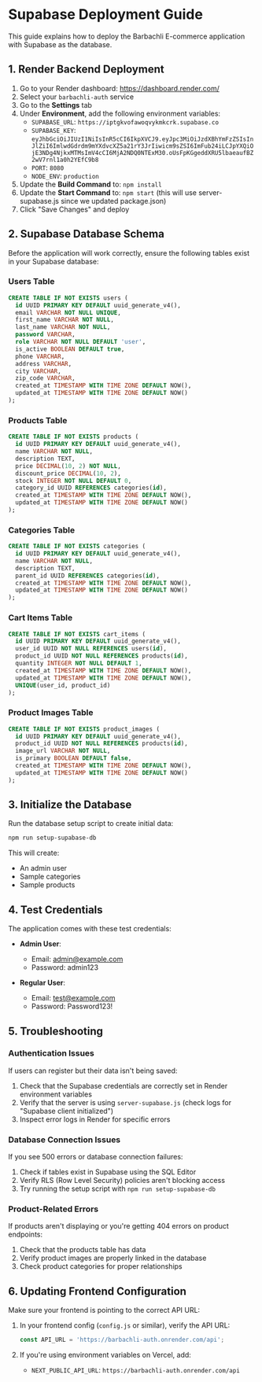 # Supabase Deployment Guide

This guide explains how to deploy the Barbachli E-commerce application with Supabase as the database.

## 1. Render Backend Deployment

1. Go to your Render dashboard: https://dashboard.render.com/
2. Select your `barbachli-auth` service
3. Go to the **Settings** tab
4. Under **Environment**, add the following environment variables:
   - `SUPABASE_URL`: `https://iptgkvofawoqvykmkcrk.supabase.co`
   - `SUPABASE_KEY`: `eyJhbGciOiJIUzI1NiIsInR5cCI6IkpXVCJ9.eyJpc3MiOiJzdXBhYmFzZSIsInJlZiI6ImlwdGdrdm9mYXdvcXZ5a21rY3JrIiwicm9sZSI6ImFub24iLCJpYXQiOjE3NDg4NjkxMTMsImV4cCI6MjA2NDQ0NTExM30.oUsFpKGgeddXRU5lbaeaufBZ2wV7rnl1a0h2YEfC9b8`
   - `PORT`: `8080`
   - `NODE_ENV`: `production`
5. Update the **Build Command** to: `npm install`
6. Update the **Start Command** to: `npm start` (this will use server-supabase.js since we updated package.json)
7. Click "Save Changes" and deploy

## 2. Supabase Database Schema

Before the application will work correctly, ensure the following tables exist in your Supabase database:

### Users Table
```sql
CREATE TABLE IF NOT EXISTS users (
  id UUID PRIMARY KEY DEFAULT uuid_generate_v4(),
  email VARCHAR NOT NULL UNIQUE,
  first_name VARCHAR NOT NULL,
  last_name VARCHAR NOT NULL,
  password VARCHAR,
  role VARCHAR NOT NULL DEFAULT 'user',
  is_active BOOLEAN DEFAULT true,
  phone VARCHAR,
  address VARCHAR,
  city VARCHAR,
  zip_code VARCHAR,
  created_at TIMESTAMP WITH TIME ZONE DEFAULT NOW(),
  updated_at TIMESTAMP WITH TIME ZONE DEFAULT NOW()
);
```

### Products Table
```sql
CREATE TABLE IF NOT EXISTS products (
  id UUID PRIMARY KEY DEFAULT uuid_generate_v4(),
  name VARCHAR NOT NULL,
  description TEXT,
  price DECIMAL(10, 2) NOT NULL,
  discount_price DECIMAL(10, 2),
  stock INTEGER NOT NULL DEFAULT 0,
  category_id UUID REFERENCES categories(id),
  created_at TIMESTAMP WITH TIME ZONE DEFAULT NOW(),
  updated_at TIMESTAMP WITH TIME ZONE DEFAULT NOW()
);
```

### Categories Table
```sql
CREATE TABLE IF NOT EXISTS categories (
  id UUID PRIMARY KEY DEFAULT uuid_generate_v4(),
  name VARCHAR NOT NULL,
  description TEXT,
  parent_id UUID REFERENCES categories(id),
  created_at TIMESTAMP WITH TIME ZONE DEFAULT NOW(),
  updated_at TIMESTAMP WITH TIME ZONE DEFAULT NOW()
);
```

### Cart Items Table
```sql
CREATE TABLE IF NOT EXISTS cart_items (
  id UUID PRIMARY KEY DEFAULT uuid_generate_v4(),
  user_id UUID NOT NULL REFERENCES users(id),
  product_id UUID NOT NULL REFERENCES products(id),
  quantity INTEGER NOT NULL DEFAULT 1,
  created_at TIMESTAMP WITH TIME ZONE DEFAULT NOW(),
  updated_at TIMESTAMP WITH TIME ZONE DEFAULT NOW(),
  UNIQUE(user_id, product_id)
);
```

### Product Images Table
```sql
CREATE TABLE IF NOT EXISTS product_images (
  id UUID PRIMARY KEY DEFAULT uuid_generate_v4(),
  product_id UUID NOT NULL REFERENCES products(id),
  image_url VARCHAR NOT NULL,
  is_primary BOOLEAN DEFAULT false,
  created_at TIMESTAMP WITH TIME ZONE DEFAULT NOW(),
  updated_at TIMESTAMP WITH TIME ZONE DEFAULT NOW()
);
```

## 3. Initialize the Database

Run the database setup script to create initial data:

```bash
npm run setup-supabase-db
```

This will create:
- An admin user
- Sample categories
- Sample products

## 4. Test Credentials

The application comes with these test credentials:

- **Admin User**:
  - Email: admin@example.com
  - Password: admin123

- **Regular User**:
  - Email: test@example.com
  - Password: Password123!

## 5. Troubleshooting

### Authentication Issues

If users can register but their data isn't being saved:

1. Check that the Supabase credentials are correctly set in Render environment variables
2. Verify that the server is using `server-supabase.js` (check logs for "Supabase client initialized")
3. Inspect error logs in Render for specific errors

### Database Connection Issues

If you see 500 errors or database connection failures:

1. Check if tables exist in Supabase using the SQL Editor
2. Verify RLS (Row Level Security) policies aren't blocking access
3. Try running the setup script with `npm run setup-supabase-db`

### Product-Related Errors

If products aren't displaying or you're getting 404 errors on product endpoints:

1. Check that the products table has data
2. Verify product images are properly linked in the database
3. Check product categories for proper relationships

## 6. Updating Frontend Configuration

Make sure your frontend is pointing to the correct API URL:

1. In your frontend config (`config.js` or similar), verify the API URL:
   ```javascript
   const API_URL = 'https://barbachli-auth.onrender.com/api';
   ```

2. If you're using environment variables on Vercel, add:
   - `NEXT_PUBLIC_API_URL`: `https://barbachli-auth.onrender.com/api` 